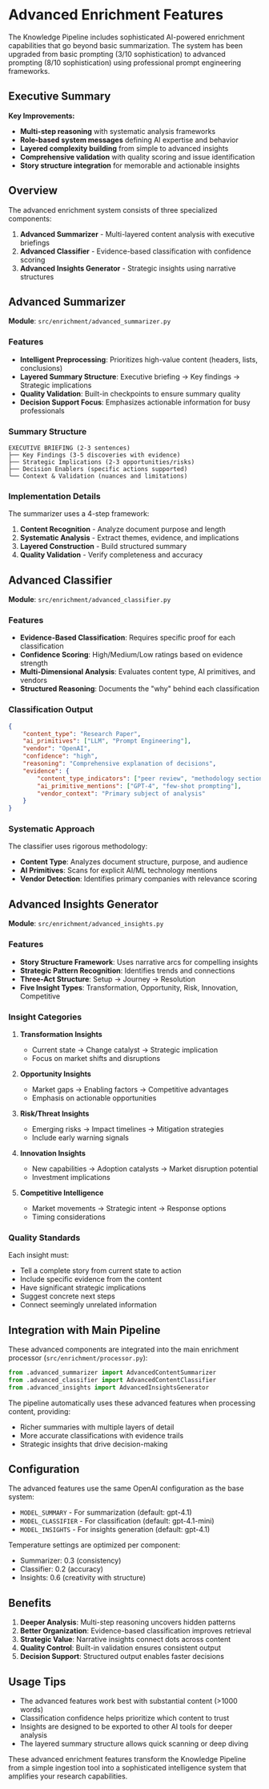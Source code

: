 # Advanced Enrichment Features

The Knowledge Pipeline includes sophisticated AI-powered enrichment capabilities that go beyond basic summarization. The system has been upgraded from basic prompting (3/10 sophistication) to advanced prompting (8/10 sophistication) using professional prompt engineering frameworks.

## Executive Summary

**Key Improvements:**
- **Multi-step reasoning** with systematic analysis frameworks
- **Role-based system messages** defining AI expertise and behavior
- **Layered complexity building** from simple to advanced insights
- **Comprehensive validation** with quality scoring and issue identification
- **Story structure integration** for memorable and actionable insights

## Overview

The advanced enrichment system consists of three specialized components:

1. **Advanced Summarizer** - Multi-layered content analysis with executive briefings
2. **Advanced Classifier** - Evidence-based classification with confidence scoring
3. **Advanced Insights Generator** - Strategic insights using narrative structures

## Advanced Summarizer

**Module**: `src/enrichment/advanced_summarizer.py`

### Features

- **Intelligent Preprocessing**: Prioritizes high-value content (headers, lists, conclusions)
- **Layered Summary Structure**: Executive briefing → Key findings → Strategic implications
- **Quality Validation**: Built-in checkpoints to ensure summary quality
- **Decision Support Focus**: Emphasizes actionable information for busy professionals

### Summary Structure

```
EXECUTIVE BRIEFING (2-3 sentences)
├── Key Findings (3-5 discoveries with evidence)
├── Strategic Implications (2-3 opportunities/risks)
├── Decision Enablers (specific actions supported)
└── Context & Validation (nuances and limitations)
```

### Implementation Details

The summarizer uses a 4-step framework:
1. **Content Recognition** - Analyze document purpose and length
2. **Systematic Analysis** - Extract themes, evidence, and implications
3. **Layered Construction** - Build structured summary
4. **Quality Validation** - Verify completeness and accuracy

## Advanced Classifier

**Module**: `src/enrichment/advanced_classifier.py`

### Features

- **Evidence-Based Classification**: Requires specific proof for each classification
- **Confidence Scoring**: High/Medium/Low ratings based on evidence strength
- **Multi-Dimensional Analysis**: Evaluates content type, AI primitives, and vendors
- **Structured Reasoning**: Documents the "why" behind each classification

### Classification Output

```json
{
    "content_type": "Research Paper",
    "ai_primitives": ["LLM", "Prompt Engineering"],
    "vendor": "OpenAI",
    "confidence": "high",
    "reasoning": "Comprehensive explanation of decisions",
    "evidence": {
        "content_type_indicators": ["peer review", "methodology section"],
        "ai_primitive_mentions": ["GPT-4", "few-shot prompting"],
        "vendor_context": "Primary subject of analysis"
    }
}
```

### Systematic Approach

The classifier uses rigorous methodology:
- **Content Type**: Analyzes document structure, purpose, and audience
- **AI Primitives**: Scans for explicit AI/ML technology mentions
- **Vendor Detection**: Identifies primary companies with relevance scoring

## Advanced Insights Generator

**Module**: `src/enrichment/advanced_insights.py`

### Features

- **Story Structure Framework**: Uses narrative arcs for compelling insights
- **Strategic Pattern Recognition**: Identifies trends and connections
- **Three-Act Structure**: Setup → Journey → Resolution
- **Five Insight Types**: Transformation, Opportunity, Risk, Innovation, Competitive

### Insight Categories

1. **Transformation Insights**
   - Current state → Change catalyst → Strategic implication
   - Focus on market shifts and disruptions

2. **Opportunity Insights**
   - Market gaps → Enabling factors → Competitive advantages
   - Emphasis on actionable opportunities

3. **Risk/Threat Insights**
   - Emerging risks → Impact timelines → Mitigation strategies
   - Include early warning signals

4. **Innovation Insights**
   - New capabilities → Adoption catalysts → Market disruption potential
   - Investment implications

5. **Competitive Intelligence**
   - Market movements → Strategic intent → Response options
   - Timing considerations

### Quality Standards

Each insight must:
- Tell a complete story from current state to action
- Include specific evidence from the content
- Have significant strategic implications
- Suggest concrete next steps
- Connect seemingly unrelated information

## Integration with Main Pipeline

These advanced components are integrated into the main enrichment processor (`src/enrichment/processor.py`):

```python
from .advanced_summarizer import AdvancedContentSummarizer
from .advanced_classifier import AdvancedContentClassifier
from .advanced_insights import AdvancedInsightsGenerator
```

The pipeline automatically uses these advanced features when processing content, providing:
- Richer summaries with multiple layers of detail
- More accurate classifications with evidence trails
- Strategic insights that drive decision-making

## Configuration

The advanced features use the same OpenAI configuration as the base system:
- `MODEL_SUMMARY` - For summarization (default: gpt-4.1)
- `MODEL_CLASSIFIER` - For classification (default: gpt-4.1-mini)
- `MODEL_INSIGHTS` - For insights generation (default: gpt-4.1)

Temperature settings are optimized per component:
- Summarizer: 0.3 (consistency)
- Classifier: 0.2 (accuracy)
- Insights: 0.6 (creativity with structure)

## Benefits

1. **Deeper Analysis**: Multi-step reasoning uncovers hidden patterns
2. **Better Organization**: Evidence-based classification improves retrieval
3. **Strategic Value**: Narrative insights connect dots across content
4. **Quality Control**: Built-in validation ensures consistent output
5. **Decision Support**: Structured output enables faster decisions

## Usage Tips

- The advanced features work best with substantial content (>1000 words)
- Classification confidence helps prioritize which content to trust
- Insights are designed to be exported to other AI tools for deeper analysis
- The layered summary structure allows quick scanning or deep diving

These advanced enrichment features transform the Knowledge Pipeline from a simple ingestion tool into a sophisticated intelligence system that amplifies your research capabilities.